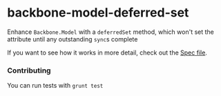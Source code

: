 # backbone-model-deferred-set
Enhance `Backbone.Model` with a `deferredSet` method, which won't set the attribute until any outstanding `sync`s complete

If you want to see how it works in more detail, check out the [Spec file](test/ModelDeferredSetSpec.js).

### Contributing

You can run tests with `grunt test`